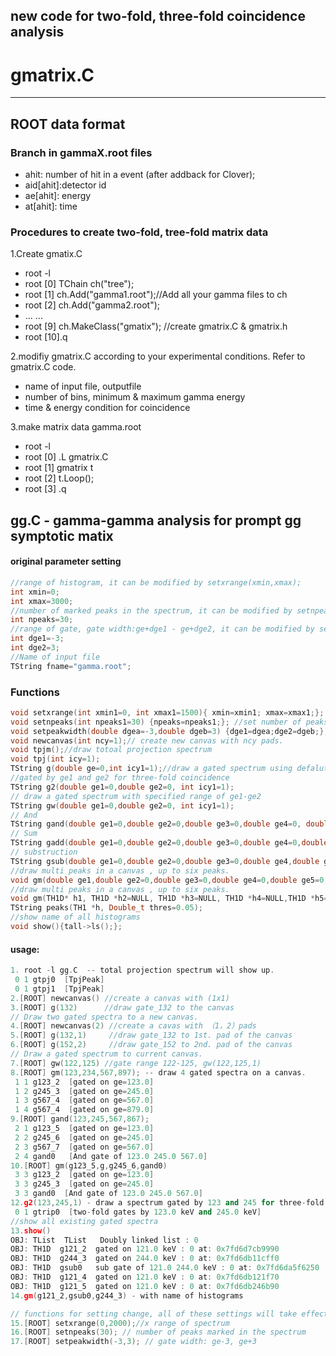 ## new code for two-fold, three-fold coincidence analysis
# gmatrix.C
---
## ROOT data format
### Branch in gammaX.root files
- ahit: number of hit in a event (after addback for Clover);
- aid[ahit]:detector id
- ae[ahit]: energy
- at[ahit]: time

### Procedures to create two-fold, tree-fold matrix data
1.Create gmatix.C
- root -l
- root [0] TChain ch("tree");
- root [1] ch.Add("gamma1.root");//Add all your gamma files to ch
- root [2] ch.Add("gamma2.root");
- ... ...
- root [9] ch.MakeClass("gmatix"); //create gmatrix.C & gmatrix.h
- root [10].q

2.modifiy gmatrix.C according to your experimental conditions. Refer to gmatrix.C code.
 - name of input file, outputfile
 - number of bins, minimum & maximum gamma energy 
 - time & energy condition for coincidence

3.make matrix data gamma.root
- root -l
- root [0] .L gmatrix.C
- root [1] gmatrix t
- root [2] t.Loop();
- root [3] .q

## gg.C - gamma-gamma analysis for prompt gg symptotic matix
#### original parameter setting 
 ```cpp
//range of histogram, it can be modified by setxrange(xmin,xmax); 
int xmin=0;
int xmax=3000;
//number of marked peaks in the spectrum, it can be modified by setnpeaks(npeaks); 
int npeaks=30;
//range of gate, gate width:ge+dge1 - ge+dge2, it can be modified by setgatewidth(dge1,dge2)
int dge1=-3;
int dge2=3;
//Name of input file
TString fname="gamma.root";
```
### Functions
 ```cpp
void setxrange(int xmin1=0, int xmax1=1500){ xmin=xmin1; xmax=xmax1;}; //set range of x-axis
void setnpeaks(int npeaks1=30) {npeaks=npeaks1;}; //set number of peaks found in TSpecturm. 
void setpeakwidth(double dgea=-3,double dgeb=3) {dge1=dgea;dge2=dgeb;};// set gated range: ge+dgea, ge+dgeb
void newcanvas(int ncy=1);// create new canvas with ncy pads.
void tpjm();//draw totoal projection spectrum 
void tpj(int icy=1);
TString g(double ge=0,int icy1=1);//draw a gated spectrum using defalut width setting.
//gated by ge1 and ge2 for three-fold coincidence
TString g2(double ge1=0,double ge2=0, int icy1=1);
// draw a gated spectrum with specified range of ge1-ge2
TString gw(double ge1=0,double ge2=0, int icy1=1);
// And
TString gand(double ge1=0,double ge2=0,double ge3=0,double ge4=0, double ge5=0,double ge6=0);
// Sum
TString gadd(double ge1=0,double ge2=0,double ge3=0,double ge4=0,double ge5=0,double ge6=0);
// substruction
TString gsub(double ge1=0,double ge2=0,double ge3=0,double ge4,double ge5=0,double ge6=0); 
//draw multi peaks in a canvas , up to six peaks.
void gm(double ge1,double ge2=0,double ge3=0,double ge4=0,double ge5=0,double ge6=0);
//draw multi peaks in a canvas , up to six peaks.
void gm(TH1D* h1, TH1D *h2=NULL, TH1D *h3=NULL, TH1D *h4=NULL,TH1D *h5=NULL, TH1D *h6=NULL);
TString peaks(TH1 *h, Double_t thres=0.05);
//show name of all histograms
void show(){tall->ls();};
```
#### usage:
 ```cpp
1. root -l gg.C  -- total projection spectrum will show up.
  0 1 gtpj0  [TpjPeak]
  0 1 gtpj1  [TpjPeak]
2.[ROOT] newcanvas() //create a canvas with (1x1)
3.[ROOT] g(132)      //draw gate_132 to the canvas
// Draw two gated spectra to a new canvas.
4.[ROOT] newcanvas(2) //create a cavas with （1，2）pads
5.[ROOT] g(132,1)     //draw gate_132 to 1st. pad of the canvas
6.[ROOT] g(152,2)     //draw gate_152 to 2nd. pad of the canvas
// Draw a gated spectrum to current canvas.
7.[ROOT] gw(122,125) //gate range 122-125, gw(122,125,1)
8.[ROOT] gm(123,234,567,897); -- draw 4 gated spectra on a canvas.
  1 1 g123_2  [gated on ge=123.0]
  1 2 g245_3  [gated on ge=245.0]
  1 3 g567_4  [gated on ge=567.0]
  1 4 g567_4  [gated on ge=879.0]
9.[ROOT] gand(123,245,567,867);
  2 1 g123_5  [gated on ge=123.0]
  2 2 g245_6  [gated on ge=245.0]
  2 3 g567_7  [gated on ge=567.0]
  2 4 gand0   [And gate of 123.0 245.0 567.0]
10.[ROOT] gm(g123_5,g,g245_6,gand0)
  3 3 g123_2  [gated on ge=123.0]
  3 3 g245_3  [gated on ge=245.0]
  3 3 gand0  [And gate of 123.0 245.0 567.0]
12.g2(123,245,1) - draw a spectrum gated by 123 and 245 for three-fold coincidence
  0 1 gtrip0  [two-fold gates by 123.0 keV and 245.0 keV]
//show all existing gated spectra
13.show()
OBJ: TList	TList	Doubly linked list : 0
 OBJ: TH1D	g121_2	gated on 121.0 keV : 0 at: 0x7fd6d7cb9990
 OBJ: TH1D	g244_3	gated on 244.0 keV : 0 at: 0x7fd6db11cff0
 OBJ: TH1D	gsub0	sub gate of 121.0 244.0 keV : 0 at: 0x7fd6da5f6250
 OBJ: TH1D	g121_4	gated on 121.0 keV : 0 at: 0x7fd6db121f70
 OBJ: TH1D	g121_5	gated on 121.0 keV : 0 at: 0x7fd6db246b90
14.gm(g121_2,gsub0,g244_3) - with name of histograms

// functions for setting change, all of these settings will take effect for the next drawing. 
15.[ROOT] setxrange(0,2000);//x range of spectrum
16.[ROOT] setnpeaks(30); // number of peaks marked in the spectrum
17.[ROOT] setpeakwidth(-3,3); // gate width: ge-3, ge+3

```


